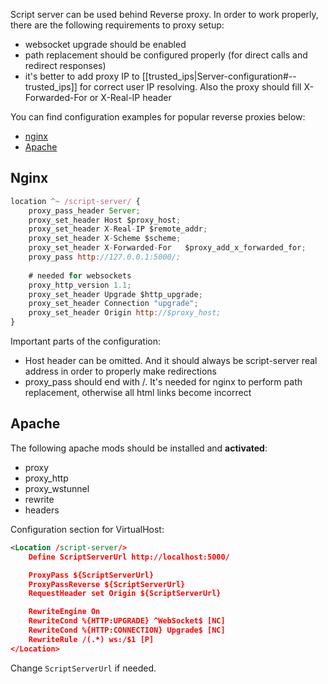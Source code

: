 Script server can be used behind Reverse proxy. In order to work properly, there are the following requirements to proxy setup:
* websocket upgrade should be enabled  
* path replacement should be configured properly (for direct calls and redirect responses)  
* it's better to add proxy IP to [[trusted_ips|Server-configuration#--trusted_ips]] for correct user IP resolving. Also the proxy should fill X-Forwarded-For or X-Real-IP header  

You can find configuration examples for popular reverse proxies below:  
* [nginx](#nginx)
* [Apache](#apache)


## Nginx
```javascript
location ^~ /script-server/ {
	proxy_pass_header Server;
	proxy_set_header Host $proxy_host;
	proxy_set_header X-Real-IP $remote_addr;
	proxy_set_header X-Scheme $scheme;
	proxy_set_header X-Forwarded-For   $proxy_add_x_forwarded_for;
	proxy_pass http://127.0.0.1:5000/;
	
	# needed for websockets
	proxy_http_version 1.1;
	proxy_set_header Upgrade $http_upgrade;
	proxy_set_header Connection "upgrade";
	proxy_set_header Origin http://$proxy_host;
}
```
Important parts of the configuration:
* Host header can be omitted. And it should always be script-server real address in order to properly make redirections
* proxy_pass should end with /. It's needed for nginx to perform path replacement, otherwise all html links become incorrect  

## Apache
The following apache mods should be installed and **activated**:
* proxy
* proxy_http
* proxy_wstunnel
* rewrite
* headers  

Configuration section for VirtualHost:
```xml
<Location /script-server/>
    Define ScriptServerUrl http://localhost:5000/

    ProxyPass ${ScriptServerUrl}
    ProxyPassReverse ${ScriptServerUrl}
    RequestHeader set Origin ${ScriptServerUrl}

    RewriteEngine On
    RewriteCond %{HTTP:UPGRADE} ^WebSocket$ [NC]
    RewriteCond %{HTTP:CONNECTION} Upgrade$ [NC]
    RewriteRule /(.*) ws:/$1 [P]
</Location>
```  
Change `ScriptServerUrl` if needed.
